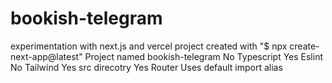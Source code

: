 # bookish-telegram
experimentation with next.js and vercel
project created with "$ npx create-next-app@latest"
Project named bookish-telegram
No Typescript
Yes Eslint
No Tailwind
Yes src direcotry
Yes Router
Uses default import alias

